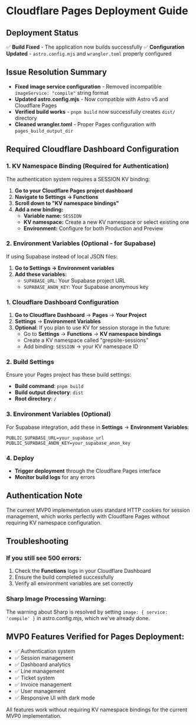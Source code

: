 # Cloudflare Pages Deployment Guide

## Deployment Status
✅ **Build Fixed** - The application now builds successfully
✅ **Configuration Updated** - `astro.config.mjs` and `wrangler.toml` properly configured

## Issue Resolution Summary
- **Fixed image service configuration** - Removed incompatible `imageService: "compile"` string format
- **Updated astro.config.mjs** - Now compatible with Astro v5 and Cloudflare Pages
- **Verified build works** - `pnpm build` now successfully creates `dist/` directory
- **Cleaned wrangler.toml** - Proper Pages configuration with `pages_build_output_dir`

## Required Cloudflare Dashboard Configuration

### 1. KV Namespace Binding (Required for Authentication)
The authentication system requires a SESSION KV binding:

1. **Go to your Cloudflare Pages project dashboard**
2. **Navigate to Settings → Functions**
3. **Scroll down to "KV namespace bindings"**
4. **Add a new binding:**
   - **Variable name:** `SESSION`
   - **KV namespace:** Create a new KV namespace or select existing one
   - **Environment:** Configure for both Production and Preview

### 2. Environment Variables (Optional - for Supabase)
If using Supabase instead of local JSON files:

1. **Go to Settings → Environment variables**
2. **Add these variables:**
   - `SUPABASE_URL`: Your Supabase project URL
   - `SUPABASE_ANON_KEY`: Your Supabase anonymous key

### 1. Cloudflare Dashboard Configuration

1. **Go to Cloudflare Dashboard** → **Pages** → **Your Project**
2. **Settings** → **Environment Variables**
3. **Optional**: If you plan to use KV for session storage in the future:
   - Go to **Settings** → **Functions** → **KV namespace bindings**
   - Create a KV namespace called "grepsite-sessions"
   - Add binding: `SESSION` → your KV namespace ID

### 2. Build Settings
Ensure your Pages project has these build settings:
- **Build command**: `pnpm build`
- **Build output directory**: `dist`
- **Root directory**: `/`

### 3. Environment Variables (Optional)
For Supabase integration, add these in **Settings** → **Environment Variables**:
```
PUBLIC_SUPABASE_URL=your_supabase_url
PUBLIC_SUPABASE_ANON_KEY=your_supabase_anon_key
```

### 4. Deploy
- **Trigger deployment** through the Cloudflare Pages interface
- **Monitor build logs** for any errors

## Authentication Note
The current MVP0 implementation uses standard HTTP cookies for session management, which works perfectly with Cloudflare Pages without requiring KV namespace configuration.

## Troubleshooting

### If you still see 500 errors:
1. Check the **Functions** logs in your Cloudflare Dashboard
2. Ensure the build completed successfully
3. Verify all environment variables are set correctly

### Sharp Image Processing Warning:
The warning about Sharp is resolved by setting `image: { service: 'compile' }` in astro.config.mjs, which we've already done.

## MVP0 Features Verified for Pages Deployment:
- ✅ Authentication system
- ✅ Session management
- ✅ Dashboard analytics
- ✅ Line management
- ✅ Ticket system
- ✅ Invoice management
- ✅ User management
- ✅ Responsive UI with dark mode

All features work without requiring KV namespace bindings for the current MVP0 implementation.
